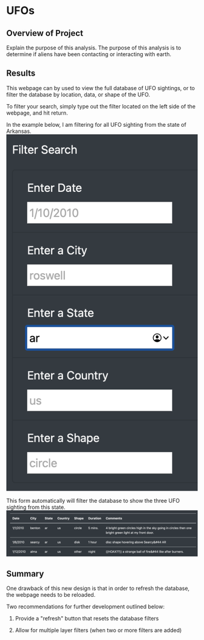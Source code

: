 # UFOs

## Overview of Project

Explain the purpose of this analysis.
The purpose of this analysis is to determine if aliens have been contacting or interacting with earth.

## Results

This webpage can by used to view the full database of UFO sightings, or to filter the database by location, data, or shape of the UFO.

To filter your search, simply type out the filter located on the left side of the webpage, and hit return.

In the example below, I am filtering for all UFO sighting from the state of Arkansas.
![This is an image](/static/images/filter.png)

This form automatically will filter the database to show the three UFO sighting from this state.
![This is an image](/static/images/filtereddatabase.png)

## Summary

One drawback of this new design is that in order to refresh the database, the webpage needs to be reloaded.

Two recommendations for further development outlined below:

1) Provide a "refresh" button that resets the database filters

2) Allow for multiple layer filters (when two or more filters are added)

